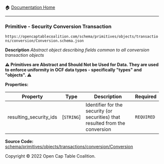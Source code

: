 :house: [Documentation Home](../../../../../../README.md)

---

### Primitive - Security Conversion Transaction

`https://opencaptablecoalition.com/schema/primitives/objects/transactions/conversion/Conversion.schema.json`

**Description** _Abstract object describing fields common to all conversion transaction objects_

**:warning: Primitives are Abstract and Should Not be Used for Data. They are used to enforce uniformity in OCF data types - specifically "types" and "objects". :warning:**

**Properties:**

| Property               | Type       | Description                                                                   | Required   |
| ---------------------- | ---------- | ----------------------------------------------------------------------------- | ---------- |
| resulting_security_ids | [`STRING`] | Identifier for the security (or securities) that resulted from the conversion | `REQUIRED` |

**Source Code:** [schema/primitives/objects/transactions/conversion/Conversion](../../../../../../../schema/primitives/objects/transactions/conversion/Conversion.schema.json)

Copyright © 2022 Open Cap Table Coalition.

